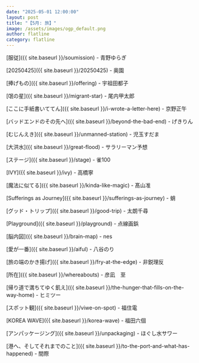 ```yaml
---
date: "2025-05-01 12:00:00"
layout: post
title: "【5月: 旅】"
image: /assets/images/ogp_default.png
author: flatline
category: flatline
---
```


[服従]({{ site.baseurl }}/soumission) - 青野ゆらぎ

[20250425]({{ site.baseurl }}/20250425) - 奥園

[捧げもの]({{ site.baseurl }}/offering) - 宇祖田都子

[氓の星]({{ site.baseurl }}/migrant-star) - 尾内甲太郎

[ここに手紙書いててん]({{ site.baseurl }}/i-wrote-a-letter-here) - 京野正午

[バッドエンドのその先へ]({{ site.baseurl }}/beyond-the-bad-end) - げきりん

[むじんえき]({{ site.baseurl }}/unmanned-station) - 児玉すだま

[大洪水]({{ site.baseurl }}/great-flood) - サラリーマン予想

[ステージ]({{ site.baseurl }}/stage) - 雀100

[IVY]({{ site.baseurl }}/ivy) - 高橋寧

[魔法に似てる]({{ site.baseurl }}/kinda-like-magic) - 髙山准

[Sufferings as Journey]({{ site.baseurl }}/sufferings-as-journey) - 蛸

[グッド・トリップ]({{ site.baseurl }}/good-trip) - 太朗千尋

[Playground]({{ site.baseurl }}/playground) - 点線画鋲

[脳内図]({{ site.baseurl }}/brain-map) - nes

[愛が一番]({{ site.baseurl }}/aiful) - 八谷のり

[旅の端のかき揚げ]({{ site.baseurl }}/fry-at-the-edge) - 非鋭理反

[所在]({{ site.baseurl }}/whereabouts) - 彦凪　至

[帰り道で満ちてゆく飢え]({{ site.baseurl }}/the-hunger-that-fills-on-the-way-home) - ヒミツー

[スポット観]({{ site.baseurl }}/viwe-on-spot) - 福住電

[KOREA WAVE]({{ site.baseurl }}/korea-wave) - 福田六個

[アンパッケージング]({{ site.baseurl }}/unpackaging) - ほぐし水サワー

[港へ、そしてそれまでのこと]({{ site.baseurl }}/to-the-port-and-what-has-happened) - 間際
